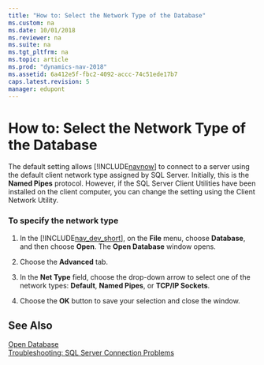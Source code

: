 ```yaml
---
title: "How to: Select the Network Type of the Database"
ms.custom: na
ms.date: 10/01/2018
ms.reviewer: na
ms.suite: na
ms.tgt_pltfrm: na
ms.topic: article
ms.prod: "dynamics-nav-2018"
ms.assetid: 6a412e5f-fbc2-4092-accc-74c51ede17b7
caps.latest.revision: 5
manager: edupont
---
```

# How to: Select the Network Type of the Database
The default setting allows [!INCLUDE[navnow](includes/navnow_md.md)] to connect to a server using the default client network type assigned by SQL Server. Initially, this is the **Named Pipes** protocol. However, if the SQL Server Client Utilities have been installed on the client computer, you can change the setting using the Client Network Utility.  

### To specify the network type  

1.  In the [!INCLUDE[nav_dev_short](includes/nav_dev_short_md.md)], on the **File** menu, choose **Database**, and then choose **Open**. The **Open Database** window opens.  

2.  Choose the **Advanced** tab.  

3.  In the **Net Type** field, choose the drop-down arrow to select one of the network types:  **Default**, **Named Pipes**, or **TCP/IP Sockets**.  

4.  Choose the **OK** button to save your selection and close the window.  

## See Also  
 [Open Database](uiref/-$-S_2335-Open-Database-$-.md)   
 [Troubleshooting: SQL Server Connection Problems](Troubleshooting--SQL-Server-Connection-Problems.md)

